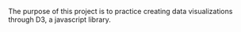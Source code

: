 The purpose of this project is to practice creating data visualizations through D3, a javascript library.
